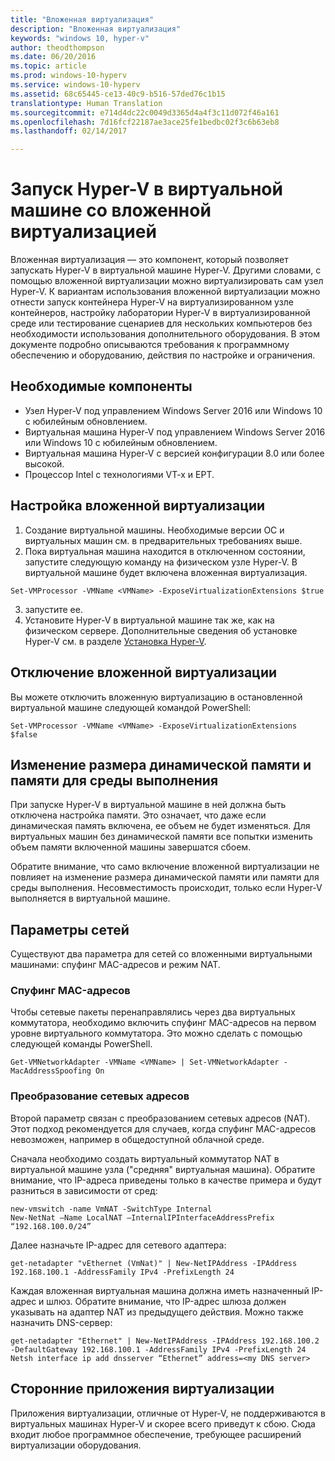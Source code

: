 ```yaml
---
title: "Вложенная виртуализация"
description: "Вложенная виртуализация"
keywords: "windows 10, hyper-v"
author: theodthompson
ms.date: 06/20/2016
ms.topic: article
ms.prod: windows-10-hyperv
ms.service: windows-10-hyperv
ms.assetid: 68c65445-ce13-40c9-b516-57ded76c1b15
translationtype: Human Translation
ms.sourcegitcommit: e714d4dc22c0049d3365d4a4f3c11d072f46a161
ms.openlocfilehash: 7d16fcf22187ae3ace25fe1bedbc02f3c6b63eb8
ms.lasthandoff: 02/14/2017

---
```


# Запуск Hyper-V в виртуальной машине со вложенной виртуализацией

Вложенная виртуализация — это компонент, который позволяет запускать Hyper-V в виртуальной машине Hyper-V. Другими словами, с помощью вложенной виртуализации можно виртуализировать сам узел Hyper-V. К вариантам использования вложенной виртуализации можно отнести запуск контейнера Hyper-V на виртуализированном узле контейнеров, настройку лаборатории Hyper-V в виртуализированной среде или тестирование сценариев для нескольких компьютеров без необходимости использования дополнительного оборудования. В этом документе подробно описываются требования к программному обеспечению и оборудованию, действия по настройке и ограничения. 

## Необходимые компоненты

- Узел Hyper-V под управлением Windows Server 2016 или Windows 10 с юбилейным обновлением.
- Виртуальная машина Hyper-V под управлением Windows Server 2016 или Windows 10 с юбилейным обновлением.
- Виртуальная машина Hyper-V с версией конфигурации 8.0 или более высокой.
- Процессор Intel с технологиями VT-x и EPT.

## Настройка вложенной виртуализации

1. Создание виртуальной машины. Необходимые версии ОС и виртуальных машин см. в предварительных требованиях выше.
2. Пока виртуальная машина находится в отключенном состоянии, запустите следующую команду на физическом узле Hyper-V. В виртуальной машине будет включена вложенная виртуализация.

```none
Set-VMProcessor -VMName <VMName> -ExposeVirtualizationExtensions $true
```
3. запустите ее.
4. Установите Hyper-V в виртуальной машине так же, как на физическом сервере. Дополнительные сведения об установке Hyper-V см. в разделе [Установка Hyper-V](../quick-start/enable-hyper-v.md).

## Отключение вложенной виртуализации
Вы можете отключить вложенную виртуализацию в остановленной виртуальной машине следующей командой PowerShell:
```none
Set-VMProcessor -VMName <VMName> -ExposeVirtualizationExtensions $false
```

## Изменение размера динамической памяти и памяти для среды выполнения
При запуске Hyper-V в виртуальной машине в ней должна быть отключена настройка памяти. Это означает, что даже если динамическая память включена, ее объем не будет изменяться. Для виртуальных машин без динамической памяти все попытки изменить объем памяти включенной машины завершатся сбоем. 

Обратите внимание, что само включение вложенной виртуализации не повлияет на изменение размера динамической памяти или памяти для среды выполнения. Несовместимость происходит, только если Hyper-V выполняется в виртуальной машине.

## Параметры сетей
Существуют два параметра для сетей со вложенными виртуальными машинами: спуфинг MAC-адресов и режим NAT.

### Спуфинг MAC-адресов
Чтобы сетевые пакеты перенаправлялись через два виртуальных коммутатора, необходимо включить спуфинг MAC-адресов на первом уровне виртуального коммутатора. Это можно сделать с помощью следующей команды PowerShell.

```none
Get-VMNetworkAdapter -VMName <VMName> | Set-VMNetworkAdapter -MacAddressSpoofing On
```
### Преобразование сетевых адресов
Второй параметр связан с преобразованием сетевых адресов (NAT). Этот подход рекомендуется для случаев, когда спуфинг MAC-адресов невозможен, например в общедоступной облачной среде.

Сначала необходимо создать виртуальный коммутатор NAT в виртуальной машине узла ("средняя" виртуальная машина). Обратите внимание, что IP-адреса приведены только в качестве примера и будут разниться в зависимости от сред:
```none
new-vmswitch -name VmNAT -SwitchType Internal
New-NetNat –Name LocalNAT –InternalIPInterfaceAddressPrefix “192.168.100.0/24”
```
Далее назначьте IP-адрес для сетевого адаптера:
```none
get-netadapter "vEthernet (VmNat)" | New-NetIPAddress -IPAddress 192.168.100.1 -AddressFamily IPv4 -PrefixLength 24
```
Каждая вложенная виртуальная машина должна иметь назначенный IP-адрес и шлюз. Обратите внимание, что IP-адрес шлюза должен указывать на адаптер NAT из предыдущего действия. Можно также назначить DNS-сервер:
```none
get-netadapter "Ethernet" | New-NetIPAddress -IPAddress 192.168.100.2 -DefaultGateway 192.168.100.1 -AddressFamily IPv4 -PrefixLength 24
Netsh interface ip add dnsserver “Ethernet” address=<my DNS server>
```

## Сторонние приложения виртуализации
Приложения виртуализации, отличные от Hyper-V, не поддерживаются в виртуальных машинах Hyper-V и скорее всего приведут к сбою. Сюда входит любое программное обеспечение, требующее расширений виртуализации оборудования.

